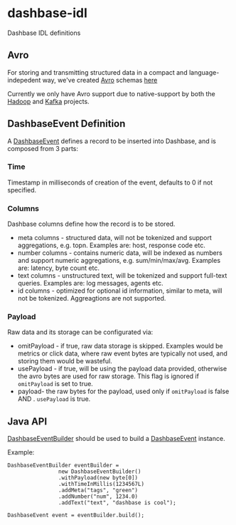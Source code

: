 # dashbase-idl
Dashbase IDL definitions

## Avro

For storing and transmitting structured data in a compact and language-indepedent way, we've created [Avro](https://avro.apache.org/) schemas [here](https://github.com/dashbase/dashbase-idl/tree/master/src/main/avro)

Currently we only have Avro support due to native-support by both the [Hadoop](http://hadoop.apache.org/) and [Kafka](https://kafka.apache.org/) projects.

## DashbaseEvent Definition

A [DashbaseEvent](https://github.com/dashbase/dashbase-idl/blob/master/src/main/avro/dashbase_event.avsc) defines a record to be inserted into Dashbase, and is composed from 3 parts:

### Time

Timestamp in milliseconds of creation of the event, defaults to 0 if not specified.

### Columns

Dashbase columns define how the record is to be stored.

* meta columns - structured data, will not be tokenized and support aggregations, e.g. topn. Examples are: host, response code etc.
* number columns - contains numeric data, will be indexed as numbers and support numeric aggregations, e.g. sum/min/max/avg. Examples are: latency, byte count etc.
* text columns - unstructured text, will be tokenized and support full-text queries. Examples are: log messages, agents etc.
* id columns - optimized for optional id information, similar to meta, will not be tokenized. Aggreagtions are not supported.

### Payload

Raw data and its storage can be configurated via:

* omitPayload - if true, raw data storage is skipped. Examples would be metrics or click data, where raw event bytes are typically not used, and storing them would be wasteful.
* usePayload - if true, will be using the payload data provided, otherwise the avro bytes are used for raw storage. This flag is ignored if ```omitPayload``` is set to true.
* payload- the raw bytes for the payload, used only if ```omitPayload``` is false AND . ```usePayload``` is true.

## Java API

[DashbaseEventBuilder](https://github.com/dashbase/dashbase-idl/blob/master/src/main/java/io/dashbase/avro/DashbaseEventBuilder.java) should be used to build a [DashbaseEvent](https://github.com/dashbase/dashbase-idl/blob/master/src/main/java/io/dashbase/avro/DashbaseEvent.java) instance.

Example:

```
DashbaseEventBuilder eventBuilder =
                new DashbaseEventBuilder()
                .withPayload(new byte[0])
                .withTimeInMillis(1234567L)
                .addMeta("tags", "green")
                .addNumber("num", 1234.0)
                .addText("text", "dashbase is cool");

DashbaseEvent event = eventBuilder.build();
```

